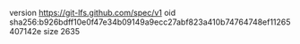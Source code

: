version https://git-lfs.github.com/spec/v1
oid sha256:b926bdff10e0f47e34b09149a9ecc27abf823a410b74764748ef11265407142e
size 2635
